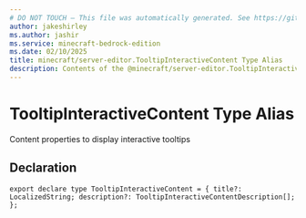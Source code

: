 ```yaml
---
# DO NOT TOUCH — This file was automatically generated. See https://github.com/mojang/minecraftapidocsgenerator to modify descriptions, examples, etc.
author: jakeshirley
ms.author: jashir
ms.service: minecraft-bedrock-edition
ms.date: 02/10/2025
title: minecraft/server-editor.TooltipInteractiveContent Type Alias
description: Contents of the @minecraft/server-editor.TooltipInteractiveContent type alias.
---
```

# TooltipInteractiveContent Type Alias

Content properties to display interactive tooltips

## Declaration
`export declare type TooltipInteractiveContent = {
    title?: LocalizedString;
    description?: TooltipInteractiveContentDescription[];
};`
